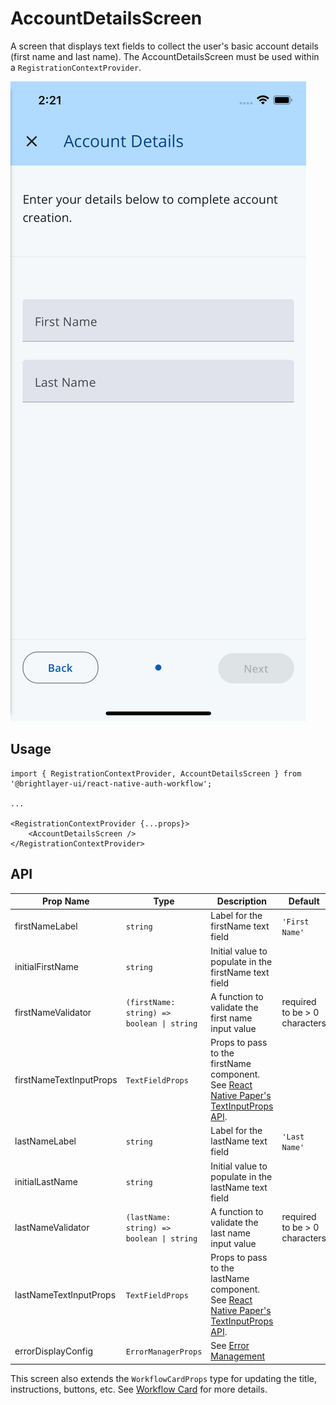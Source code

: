# AccountDetailsScreen

A screen that displays text fields to collect the user's basic account details (first name and last name). The AccountDetailsScreen must be used within a `RegistrationContextProvider`.

![Account Details](../../media/screens/account-details.png)

## Usage

```tsx
import { RegistrationContextProvider, AccountDetailsScreen } from '@brightlayer-ui/react-native-auth-workflow';

...

<RegistrationContextProvider {...props}>
    <AccountDetailsScreen />
</RegistrationContextProvider>
```

## API

| Prop Name | Type | Description | Default |
|---|---|---|---|
| firstNameLabel | `string` | Label for the firstName text field | `'First Name'` |
| initialFirstName | `string` | Initial value to populate in the firstName text field |  |
| firstNameValidator | `(firstName: string) => boolean \| string` | A function to validate the first name input value | required to be > 0 characters |
| firstNameTextInputProps | `TextFieldProps` | Props to pass to the firstName component. See [React Native Paper's TextInputProps API](https://callstack.github.io/react-native-paper/docs/components/TextInput/#props). |  |
| lastNameLabel | `string` | Label for the lastName text field | `'Last Name'` |
| initialLastName | `string` | Initial value to populate in the lastName text field |  |
| lastNameValidator | `(lastName: string) => boolean \| string` | A function to validate the last name input value | required to be > 0 characters |
| lastNameTextInputProps | `TextFieldProps` | Props to pass to the lastName component. See [React Native Paper's TextInputProps API](https://callstack.github.io/react-native-paper/docs/components/TextInput/#props). |  |
| errorDisplayConfig | `ErrorManagerProps` | See [Error Management](../error-management.md) |  |

This screen also extends the `WorkflowCardProps` type for updating the title, instructions, buttons, etc. See [Workflow Card](../components/workflow-card.md) for more details.